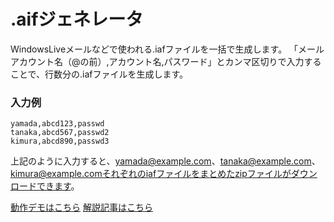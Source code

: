 .aifジェネレータ
=========================== 

WindowsLiveメールなどで使われる.iafファイルを一括で生成します。
「メールアカウント名（@の前）,アカウント名,パスワード」とカンマ区切りで入力することで、行数分の.iafファイルを生成します。


### 入力例

	yamada,abcd123,passwd
	tanaka,abcd567,passwd2
	kimura,abcd890,passwd3

上記のように入力すると、yamada@example.com、tanaka@example.com、kimura@example.comそれぞれのiafファイルをまとめたzipファイルがダウンロードできます。

[動作デモはこちら](http://wood-roots.com/sample/iaf/)
[解説記事はこちら](http://wood-roots.com/?p=1109)
